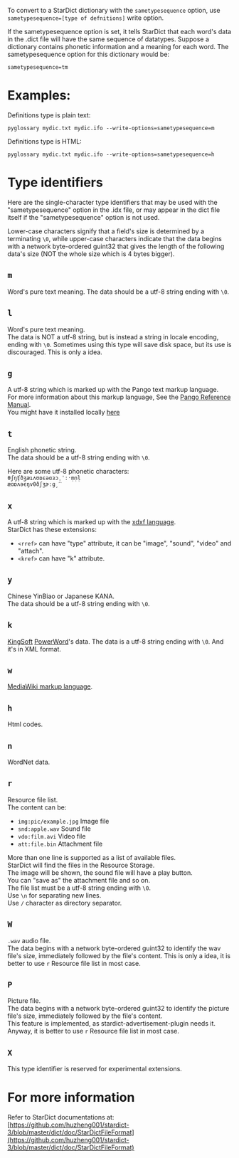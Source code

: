 To convert to a StarDict dictionary with the `sametypesequence` option, use
`sametypesequence=[type of defnitions]` write option.

If the sametypesequence option is set, it tells StarDict that each
word's data in the .dict file will have the same sequence of datatypes.
Suppose a dictionary contains phonetic information
and a meaning for each word.  The sametypesequence option for this
dictionary would be:

    sametypesequence=tm

# Examples:

Definitions type is plain text:

    pyglossary mydic.txt mydic.ifo --write-options=sametypesequence=m

Definitions type is HTML:

    pyglossary mydic.txt mydic.ifo --write-options=sametypesequence=h

# Type identifiers

Here are the single-character type identifiers that may be used with
the "sametypesequence" option in the .idx file, or may appear in the
dict file itself if the "sametypesequence" option is not used.

Lower-case characters signify that a field's size is determined by a
terminating `\0`, while upper-case characters indicate that the data
begins with a network byte-ordered guint32 that gives the length of 
the following data's size (NOT the whole size which is 4 bytes bigger).

## `m`
Word's pure text meaning.
The data should be a utf-8 string ending with `\0`.

## `l`
Word's pure text meaning.<br/>
The data is NOT a utf-8 string, but is instead a string in locale
encoding, ending with `\0`. Sometimes using this type will save disk
space, but its use is discouraged. This is only a idea.

## `g`
A utf-8 string which is marked up with the Pango text markup language.<br/>
For more information about this markup language, See the
[Pango Reference Manual](http://library.gnome.org/devel/pango/stable/PangoMarkupFormat.html).<br/>
You might have it installed locally [here](file:///usr/share/gtk-doc/html/pango/PangoMarkupFormat.html)


## `t`
English phonetic string.<br/>
The data should be a utf-8 string ending with `\0`.

Here are some utf-8 phonetic characters:<br/>
`θʃŋʧðʒæıʌʊɒɛəɑɜɔˌˈːˑṃṇḷ`<br/>
`æɑɒʌәєŋvθðʃʒɚːɡˏˊˋ`

## `x`
A utf-8 string which is marked up with the [xdxf language](https://github.com/soshial/xdxf_makedict).<br/>
StarDict has these extensions:

- `<rref>` can have "type" attribute, it can be "image", "sound", "video" 
and "attach".
- `<kref>` can have "k" attribute.

## `y`
Chinese YinBiao or Japanese KANA.<br/>
The data should be a utf-8 string ending with `\0`.

## `k`
[KingSoft](https://en.wikipedia.org/wiki/Kingsoft) [PowerWord](https://en.wikipedia.org/wiki/PowerWord)'s data.
The data is a utf-8 string ending with `\0`. And it's in XML format.

## `w`
[MediaWiki markup language](https://www.mediawiki.org/wiki/Help:Formatting).

## `h`
Html codes.

## `n`
WordNet data.

## `r`
Resource file list.<br/>
The content can be:
- `img:pic/example.jpg`	Image file
- `snd:apple.wav`		Sound file
- `vdo:film.avi`		Video file
- `att:file.bin`		Attachment file

More than one line is supported as a list of available files.<br/>
StarDict will find the files in the Resource Storage.<br/>
The image will be shown, the sound file will have a play button.<br/>
You can "save as" the attachment file and so on.<br/>
The file list must be a utf-8 string ending with `\0`.<br/>
Use `\n` for separating new lines.<br/>
Use `/` character as directory separator.<br/>

## `W`
`.wav` audio file.<br/>
The data begins with a network byte-ordered guint32 to identify the wav
file's size, immediately followed by the file's content.
This is only a idea, it is better to use `r` Resource file list in most
case.

## `P`
Picture file.<br/>
The data begins with a network byte-ordered guint32 to identify the picture
file's size, immediately followed by the file's content.<br/>
This feature is implemented, as stardict-advertisement-plugin needs it.
Anyway, it is better to use `r` Resource file list in most case.

## `X`
This type identifier is reserved for experimental extensions.

# For more information
Refer to StarDict documentations at:
[https://github.com/huzheng001/stardict-3/blob/master/dict/doc/StarDictFileFormat](https://github.com/huzheng001/stardict-3/blob/master/dict/doc/StarDictFileFormat)
